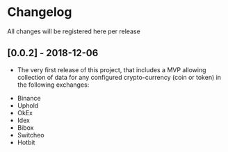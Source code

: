 # Changelog
All changes will be registered here per release 

## [0.0.2] - 2018-12-06
- The very first release of this project, that includes a MVP allowing 
collection of data for any configured crypto-currency (coin or token) in 
the following exchanges:

* Binance
* Uphold
* OkEx
* Idex
* Bibox
* Switcheo
* Hotbit
